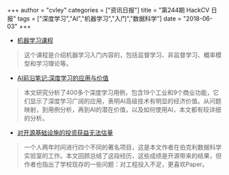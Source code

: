 +++
author = "cvley"
categories = ["资讯日报"]
title = "第244期 HackCV 日报"
tags = ["深度学习","AI","机器学习","入门","数据科学"]
date = "2018-06-03"
+++

- [机器学习课程](http://ciml.info/?from=hackcv&hmsr=hackcv.com&utm_medium=hackcv.com&utm_source=hackcv.com)

> 这个课程是介绍机器学习入门内容的，包括监督学习、非监督学习、概率模型和学习理论等。

- [AI前沿笔记:深度学习的应用与价值](https://www.mckinsey.com/featured-insights/artificial-intelligence/notes-from-the-ai-frontier-applications-and-value-of-deep-learning?from=hackcv&hmsr=hackcv.com&utm_medium=hackcv.com&utm_source=hackcv.com)

> 本文研究分析了400多个深度学习用例，包含19个工业和9个商业功能，它们显示了深度学习广阔的应用，表明AI高级技术有明显的经济价值。从问题映射，到用例分析，再到AI的潜在价值，以及如何使用AI，本文都有较详细的分析。

- [对开源基础设施的投资获益无法估量](https://vorpus.org/blog/the-unreasonable-effectiveness-of-investment-in-open-source-infrastructure/?from=hackcv&hmsr=hackcv.com&utm_medium=hackcv.com&utm_source=hackcv.com)

> 一个人两年时间进行四个不同的著名项目，这是本文作者在伯克利数据科学实验室的工作。本文回顾总结了这段经历，这些成绩是开源带来的结果，但作者也指出了学校现存的一些问题：对工程投入不足，更喜欢Paper。

